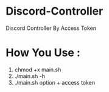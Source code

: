 # Discord-Controller
Discord Controller By Access Token
# How You Use : 
1. chmod +x main.sh
2. ./main.sh -h 
3. ./main.sh option + access token
